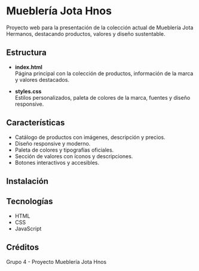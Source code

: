 # Mueblería Jota Hnos

Proyecto web para la presentación de la colección actual de Mueblería Jota Hermanos, destacando productos, valores y diseño sustentable.

## Estructura

- **index.html**  
  Página principal con la colección de productos, información de la marca y valores destacados.

- **styles.css**  
  Estilos personalizados, paleta de colores de la marca, fuentes y diseño responsive.

## Características

- Catálogo de productos con imágenes, descripción y precios.
- Diseño responsive y moderno.
- Paleta de colores y tipografías oficiales.
- Sección de valores con íconos y descripciones.
- Botones interactivos y accesibles.

## Instalación

## Tecnologías

- HTML
- CSS
- JavaScript


## Créditos

Grupo 4 - Proyecto Mueblería Jota Hnos